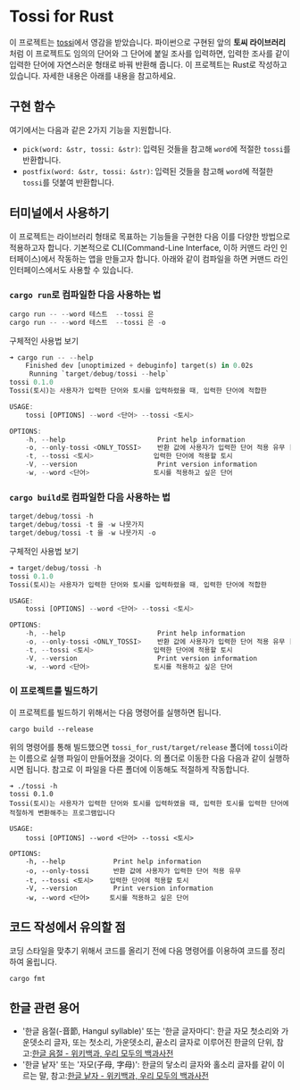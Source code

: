 # Tossi for Rust

이 프로젝트는 [tossi](https://github.com/what-studio/tossi)에서 영감을 받았습니다. 파이썬으로 구현된 앞의 **토씨 라이브러리**처럼 이 프로젝트도 임의의 단어와 그 단어에 붙일 조사를 입력하면, 입력한 조사를 같이 입력한 단어에 자연스러운 형태로 바꿔 반환해 줍니다. 이 프로젝트는 Rust로 작성하고 있습니다. 자세한 내용은 아래를 내용을 참고하세요.

## 구현 함수

여기에서는 다음과 같은 2가지 기능을 지원합니다.

- `pick(word: &str, tossi: &str)`: 입력된 것들을 참고해 `word`에 적절한 `tossi`를 반환합니다.
- `postfix(word: &str, tossi: &str)`: 입력된 것들을 참고해 `word`에 적절한 `tossi`를 덧붙여 반환합니다.

## 터미널에서 사용하기

이 프로젝트는 라이브러리 형태로 목표하는 기능들을 구현한 다음 이를 다양한 방법으로 적용하고자 합니다. 기본적으로 CLI(Command-Line Interface, 이하 커맨드 라인 인터페이스)에서 작동하는 앱을 만들고자 합니다. 아래와 같이 컴파일을 하면 커맨드 라인 인터페이스에서도 사용할 수 있습니다.

### `cargo run`로 컴파일한 다음 사용하는 법

```rust
cargo run -- --word 테스트  --tossi 은
cargo run -- --word 테스트  --tossi 은 -o
```

구체적인 사용법 보기

```rust
➜ cargo run -- --help
    Finished dev [unoptimized + debuginfo] target(s) in 0.02s
     Running `target/debug/tossi --help`
tossi 0.1.0
Tossi(토시)는 사용자가 입력한 단어와 토시를 입력하렸을 때, 입력한 단어에 적합한

USAGE:
    tossi [OPTIONS] --word <단어> --tossi <토시>

OPTIONS:
    -h, --help                       Print help information
    -o, --only-tossi <ONLY_TOSSI>    반환 값에 사용자가 입력한 단어 적용 유무 [possible values: true, false]
    -t, --tossi <토시>               입력한 단어에 적용할 토시
    -V, --version                    Print version information
    -w, --word <단어>                토시를 적용하고 싶은 단어
```

### `cargo build`로 컴파일한 다음 사용하는 법

```rust
target/debug/tossi -h
target/debug/tossi -t 을 -w 나뭇가지
target/debug/tossi -t 을 -w 나뭇가지 -o
```

구체적인 사용법 보기

```rust
➜ target/debug/tossi -h
tossi 0.1.0
Tossi(토시)는 사용자가 입력한 단어와 토시를 입력하렸을 때, 입력한 단어에 적합한

USAGE:
    tossi [OPTIONS] --word <단어> --tossi <토시>

OPTIONS:
    -h, --help                       Print help information
    -o, --only-tossi <ONLY_TOSSI>    반환 값에 사용자가 입력한 단어 적용 유무 [possible values: true, false]
    -t, --tossi <토시>               입력한 단어에 적용할 토시
    -V, --version                    Print version information
    -w, --word <단어>                토시를 적용하고 싶은 단어
```

### 이 프로젝트를 빌드하기

이 프로젝트를 빌드하기 위해서는 다음 명령어를 실행하면 됩니다.

```console
cargo build --release
```

위의 명령어를 통해 빌드했으면 `tossi_for_rust/target/release` 폴더에 `tossi`이라는 이름으로 실행 파일이 만들어졌을 것이다. 의 폴더로 이동한 다음 다음과 같이 실행하시면 됩니다. 참고로 이 파일을 다른 폴더에 이동해도 적절하게 작동합니다.

```console
➜ ./tossi -h
tossi 0.1.0
Tossi(토시)는 사용자가 입력한 단어와 토시를 입력하였을 때, 입력한 토시를 입력한 단어에 적절하게 변환해주는 프로그램입니다

USAGE:
    tossi [OPTIONS] --word <단어> --tossi <토시>

OPTIONS:
    -h, --help            Print help information
    -o, --only-tossi      반환 값에 사용자가 입력한 단어 적용 유무
    -t, --tossi <토시>    입력한 단어에 적용할 토시
    -V, --version         Print version information
    -w, --word <단어>     토시를 적용하고 싶은 단어
```

## 코드 작성에서 유의할 점

코딩 스타일을 맞추기 위해서 코드를 올리기 전에 다음 명령어를 이용하여 코드를 정리하여 올립니다.

```console
cargo fmt
```

## 한글 관련 용어

- '한글 음절(-音節, Hangul syllable)' 또는 '한글 글자마디': 한글 자모 첫소리와 가운뎃소리 글자, 또는 첫소리, 가운뎃소리, 끝소리 글자로 이루어진 한글의 단위, 참고:[한글 음절 - 위키백과, 우리 모두의 백과사전](https://ko.wikipedia.org/wiki/한글_음절)
- '한글 낱자' 또는 '자모(子母, 字母)': 한글의 닿소리 글자와 홀소리 글자를 같이 이르는 말, 참고:[한글 낱자 - 위키백과, 우리 모두의 백과사전](https://ko.wikipedia.org/wiki/한글_낱자)
